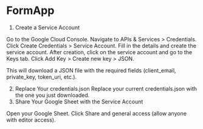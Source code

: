 # FormApp

1. Create a Service Account

Go to the Google Cloud Console.
Navigate to APIs & Services > Credentials.
Click Create Credentials > Service Account.
Fill in the details and create the service account.
After creation, click on the service account and go to the Keys tab.
Click Add Key > Create new key > JSON.

This will download a JSON file with the required fields (client_email, private_key, token_uri, etc.).



2. Replace Your credentials.json
Replace your current credentials.json with the one you just downloaded.
3. Share Your Google Sheet with the Service Account

Open your Google Sheet.
Click Share and general access (allow anyone with editor access).